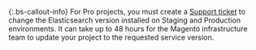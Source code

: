  {:.bs-callout-info}
For Pro projects, you must create a [Support ticket](http://support.magento.com) to change the Elasticsearch version installed on Staging and Production environments. It can take up to 48 hours for the Magento infrastructure team to update your project to the requested service version.